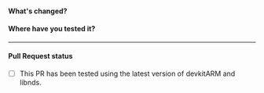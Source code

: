 <!-- ##### REMEMBER TO ALWAYS TEST YOUR PR! -->
#### What's changed?

<!-- Describe what you've changed. -->

#### Where have you tested it?

<!-- Specify where you've tested it. -->

***

#### Pull Request status
- [ ] This PR has been tested using the latest version of devkitARM and libnds.
